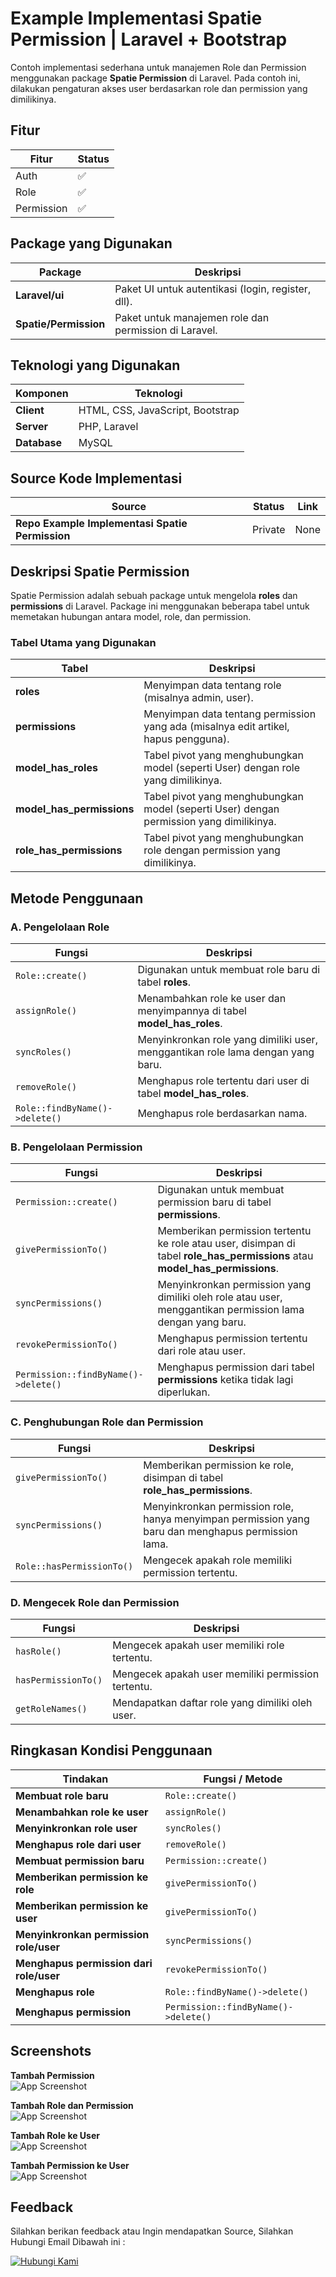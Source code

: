 # Example Implementasi Spatie Permission | Laravel + Bootstrap

Contoh implementasi sederhana untuk manajemen Role dan Permission menggunakan package **Spatie Permission** di Laravel. Pada contoh ini, dilakukan pengaturan akses user berdasarkan role dan permission yang dimilikinya.

## Fitur

| Fitur      | Status |
| ---------- | ------ |
| Auth       | ✅     |
| Role       | ✅     |
| Permission | ✅     |

## Package yang Digunakan

| Package               | Deskripsi                                             |
| --------------------- | ----------------------------------------------------- |
| **Laravel/ui**        | Paket UI untuk autentikasi (login, register, dll).    |
| **Spatie/Permission** | Paket untuk manajemen role dan permission di Laravel. |

## Teknologi yang Digunakan

| Komponen     | Teknologi                        |
| ------------ | -------------------------------- |
| **Client**   | HTML, CSS, JavaScript, Bootstrap |
| **Server**   | PHP, Laravel                     |
| **Database** | MySQL                            |

## Source Kode Implementasi

| Source                                          | Status  | Link |
| ----------------------------------------------- | ------- | ---- |
| **Repo Example Implementasi Spatie Permission** | Private | None |

## Deskripsi Spatie Permission

Spatie Permission adalah sebuah package untuk mengelola **roles** dan **permissions** di Laravel. Package ini menggunakan beberapa tabel untuk memetakan hubungan antara model, role, dan permission.

### Tabel Utama yang Digunakan

| Tabel                     | Deskripsi                                                                               |
| ------------------------- | --------------------------------------------------------------------------------------- |
| **roles**                 | Menyimpan data tentang role (misalnya admin, user).                                     |
| **permissions**           | Menyimpan data tentang permission yang ada (misalnya edit artikel, hapus pengguna).     |
| **model_has_roles**       | Tabel pivot yang menghubungkan model (seperti User) dengan role yang dimilikinya.       |
| **model_has_permissions** | Tabel pivot yang menghubungkan model (seperti User) dengan permission yang dimilikinya. |
| **role_has_permissions**  | Tabel pivot yang menghubungkan role dengan permission yang dimilikinya.                 |

## Metode Penggunaan

### A. Pengelolaan Role

| Fungsi                         | Deskripsi                                                                       |
| ------------------------------ | ------------------------------------------------------------------------------- |
| `Role::create()`               | Digunakan untuk membuat role baru di tabel **roles**.                           |
| `assignRole()`                 | Menambahkan role ke user dan menyimpannya di tabel **model_has_roles**.         |
| `syncRoles()`                  | Menyinkronkan role yang dimiliki user, menggantikan role lama dengan yang baru. |
| `removeRole()`                 | Menghapus role tertentu dari user di tabel **model_has_roles**.                 |
| `Role::findByName()->delete()` | Menghapus role berdasarkan nama.                                                |

### B. Pengelolaan Permission

| Fungsi                               | Deskripsi                                                                                                                    |
| ------------------------------------ | ---------------------------------------------------------------------------------------------------------------------------- |
| `Permission::create()`               | Digunakan untuk membuat permission baru di tabel **permissions**.                                                            |
| `givePermissionTo()`                 | Memberikan permission tertentu ke role atau user, disimpan di tabel **role_has_permissions** atau **model_has_permissions**. |
| `syncPermissions()`                  | Menyinkronkan permission yang dimiliki oleh role atau user, menggantikan permission lama dengan yang baru.                   |
| `revokePermissionTo()`               | Menghapus permission tertentu dari role atau user.                                                                           |
| `Permission::findByName()->delete()` | Menghapus permission dari tabel **permissions** ketika tidak lagi diperlukan.                                                |

### C. Penghubungan Role dan Permission

| Fungsi                    | Deskripsi                                                                                          |
| ------------------------- | -------------------------------------------------------------------------------------------------- |
| `givePermissionTo()`      | Memberikan permission ke role, disimpan di tabel **role_has_permissions**.                         |
| `syncPermissions()`       | Menyinkronkan permission role, hanya menyimpan permission yang baru dan menghapus permission lama. |
| `Role::hasPermissionTo()` | Mengecek apakah role memiliki permission tertentu.                                                 |

### D. Mengecek Role dan Permission

| Fungsi              | Deskripsi                                          |
| ------------------- | -------------------------------------------------- |
| `hasRole()`         | Mengecek apakah user memiliki role tertentu.       |
| `hasPermissionTo()` | Mengecek apakah user memiliki permission tertentu. |
| `getRoleNames()`    | Mendapatkan daftar role yang dimiliki oleh user.   |

## Ringkasan Kondisi Penggunaan

| Tindakan                                | Fungsi / Metode                      |
| --------------------------------------- | ------------------------------------ |
| **Membuat role baru**                   | `Role::create()`                     |
| **Menambahkan role ke user**            | `assignRole()`                       |
| **Menyinkronkan role user**             | `syncRoles()`                        |
| **Menghapus role dari user**            | `removeRole()`                       |
| **Membuat permission baru**             | `Permission::create()`               |
| **Memberikan permission ke role**       | `givePermissionTo()`                 |
| **Memberikan permission ke user**       | `givePermissionTo()`                 |
| **Menyinkronkan permission role/user**  | `syncPermissions()`                  |
| **Menghapus permission dari role/user** | `revokePermissionTo()`               |
| **Menghapus role**                      | `Role::findByName()->delete()`       |
| **Menghapus permission**                | `Permission::findByName()->delete()` |

## Screenshots

**Tambah Permission**  
![App Screenshot](screenshot/1.jpg)

**Tambah Role dan Permission**  
![App Screenshot](screenshot/2.jpg)

**Tambah Role ke User**  
![App Screenshot](screenshot/4.jpg)

**Tambah Permission ke User**  
![App Screenshot](screenshot/3.jpg)

## Feedback

Silahkan berikan feedback atau Ingin mendapatkan Source, Silahkan Hubungi Email Dibawah ini :

[![Hubungi Kami](https://img.shields.io/badge/Hubungi%20Kami-Email%20Sekarang-blue)](mailto:mikozua45@gmail.com)
